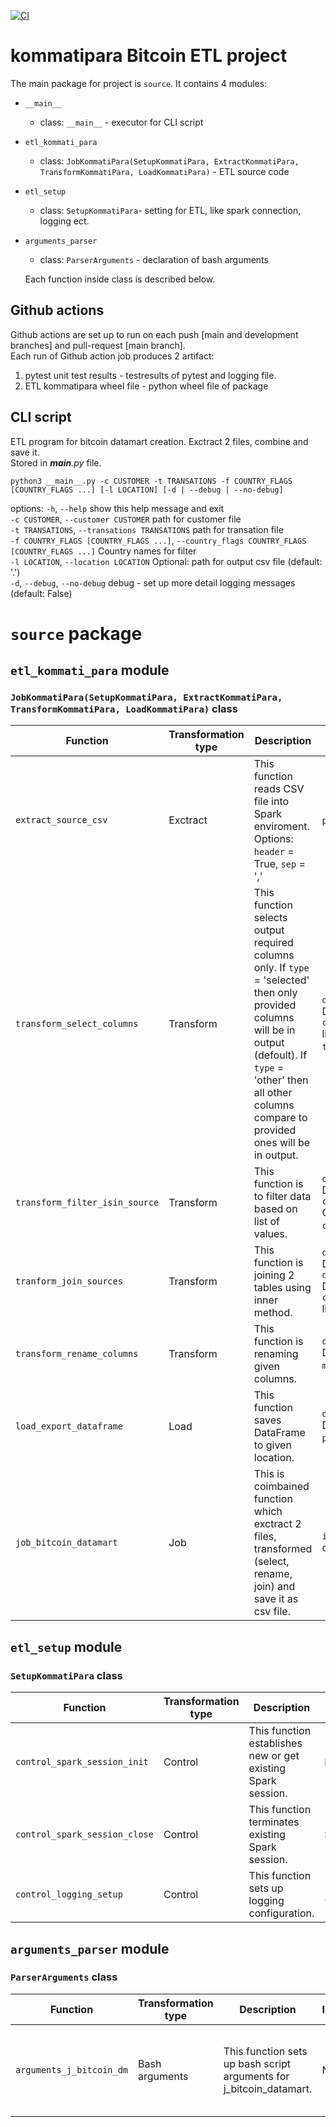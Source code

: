[![CI](https://github.com/alanek97/kommatipara_etl/actions/workflows/main.yml/badge.svg)](https://github.com/alanek97/kommatipara_etl/actions/workflows/main.yml)

# kommatipara Bitcoin ETL project

The main package for project is `source`. It contains 4 modules:

-   `__main__`
    -   class: `__main__` - executor for CLI script
-   `etl_kommati_para` 
    -   class: `JobKommatiPara(SetupKommatiPara, ExtractKommatiPara, TransformKommatiPara, LoadKommatiPara)` - ETL source code
-   `etl_setup`
    -   class: `SetupKommatiPara`- setting for ETL, like spark connection, logging ect.
-   `arguments_parser` 

    -   class: `ParserArguments` - declaration of bash arguments

    Each function inside class is described below.

## Github actions

Github actions are set up to run on each push [main and development branches] and pull-request [main branch]. \
Each run of Github action job produces 2 artifact:

1.  pytest unit test results - testresults of pytest and logging file.
2.  ETL kommatipara wheel file - python wheel file of package 

## CLI script

ETL program for bitcoin datamart creation. Exctract 2 files, combine and save it. \
Stored in *__main__.py* file.

    python3 __main__.py -c CUSTOMER -t TRANSATIONS -f COUNTRY_FLAGS [COUNTRY_FLAGS ...] [-l LOCATION] [-d | --debug | --no-debug]

options:
  `-h`, `--help`            show this help message and exit \
  `-c CUSTOMER`, `--customer CUSTOMER` path for customer file \
  `-t TRANSATIONS`, `--transations TRANSATIONS` path for transation file \
  `-f COUNTRY_FLAGS [COUNTRY_FLAGS ...]`, `--country_flags COUNTRY_FLAGS [COUNTRY_FLAGS ...]` Country names for filter \
  `-l LOCATION`, `--location LOCATION` Optional: path for output csv file (default: '.')\
  `-d`, `--debug`, `--no-debug` debug - set up more detail logging messages (default: False)

# `source` package

## `etl_kommati_para` module

### `JobKommatiPara(SetupKommatiPara, ExtractKommatiPara, TransformKommatiPara, LoadKommatiPara)` class

| Function               | Transformation type | Description                                                                                                                                                                                                               | Input                                                      | Output    | Based on                                                                                                                               |
| ---------------------- | ------------------- | ------------------------------------------------------------------------------------------------------------------------------------------------------------------------------------------------------------------------- | ---------------------------------------------------------- | --------- | -------------------------------------------------------------------------------------------------------------------------------------- |
| `extract_source_csv`         | Exctract            | This function reads CSV file into Spark enviroment. Options: `header` = True, `sep` = ','                                                                                                                                 | `path` str                                                 | DataFrame | [PySpark docs](https://spark.apache.org/docs/latest/api/python/reference/pyspark.sql/api/pyspark.sql.DataFrameReader.csv.html)         |
| `transform_select_columns`     | Transform           | This function selects output required columns only. If `type` = 'selected' then only provided columns will be in output (defoult). If `type` = 'other' then all other columns compare to provided ones will be in output. | `df` DataFrame, `columns` list[str], `type` str            | DataFrame | [PySpark docs](https://spark.apache.org/docs/3.1.1/api/python/reference/api/pyspark.sql.DataFrame.select.html)                         |
| `transform_filter_isin_source` | Transform           | This function is to filter data based on list of values.                                                                                                                                                                  | `df` DataFrame, `column` Column, `criteria` list           | DataFrame | [PySpark docs](https://spark.apache.org/docs/3.1.3/api/python/reference/api/pyspark.sql.Column.isin.html)                              |
| `tranform_join_sources`      | Transform           | This function is joining 2 tables using inner method.                                                                                                                                                                     | `df1` DataFrame, `df2` DataFrame, `condition` list[Column] | DataFrame | [PySpark docs](https://spark.apache.org/docs/3.1.2/api/python/reference/api/pyspark.sql.DataFrame.join.html)                           |
| `transform_rename_columns`     | Transform           | This function is renaming given columns.                                                                                                                                                                                  | `df` DataFrame, `mapping` dict                             | DataFrame | [PySpark docs](https://spark.apache.org/docs/latest/api/python/reference/pyspark.sql/api/pyspark.sql.DataFrame.withColumnRenamed.html) |
| `load_export_dataframe`   | Load                | This function saves DataFrame to given location.                                                                                                                                                                          | `df` DataFrame, `path` str                                 | csv file  | [PySpark docs](https://spark.apache.org/docs/latest/api/python/reference/pyspark.sql/api/pyspark.sql.DataFrameWriter.save.html)        |
| `job_bitcoin_datamart`   | Job                 | This is coimbained function which exctract 2 files, transformed (select, rename, join) and save it as csv file.                                                                                                           | `input_param` dict                                         | csv file  | `extract_source_csv`, `transform_select_columns`, `transform_filter_isin_source`, `transform_merge_sources`,  `transform_rename_columns`, `load_export_dataframe`               |

## `etl_setup` module

### `SetupKommatiPara` class

| Function                | Transformation type | Description                                                  | Input        | Output       |
| ----------------------- | ------------------- | ------------------------------------------------------------ | ------------ | ------------ |
| `control_spark_session_init`  | Control             | This function establishes new or get existing Spark session. | None         | SparkSession |
| `control_spark_session_close` | Control             | This function terminates existing Spark session.             | SparkSession | None         |
| `control_logging_setup`       | Control             | This function sets up logging configuration.                 | `job` str    | None         |

## `arguments_parser` module

### `ParserArguments` class

| Function           | Transformation type | Description                                                         | Input | Output                                                                                          |
| ------------------ | ------------------- | ------------------------------------------------------------------- | ----- | ----------------------------------------------------------------------------------------------- |
| `arguments_j_bitcoin_dm` | Bash arguments      | This function sets up bash script arguments for j_bitcoin_datamart. | None  | dict{`customer`: str, `transations`: str, `country_flags`: str, `location`: str, `debug`: str} |

